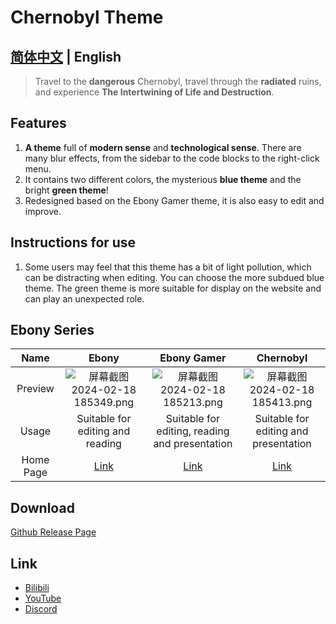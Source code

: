 # Chernobyl Theme

## [简体中文](/typora_theme_ebony/zh/chernobyl) | English

> Travel to the **dangerous** Chernobyl, travel through the **radiated** ruins, and experience **The Intertwining of Life and Destruction**.

## Features

1. **A theme** full of **modern sense** and **technological sense**. There are many blur effects, from the sidebar to the code blocks to the right-click menu.
1. It contains two different colors, the mysterious **blue theme** and the bright **green theme**!
1. Redesigned based on the Ebony Gamer theme, it is also easy to edit and improve.

## Instructions for use

1. Some users may feel that this theme has a bit of light pollution, which can be distracting when editing. You can choose the more subdued blue theme. The green theme is more suitable for display on the website and can play an unexpected role.

## Ebony Series

|   Name    |                            Ebony                             |                         Ebony Gamer                          |                          Chernobyl                           |
| :-------: | :----------------------------------------------------------: | :----------------------------------------------------------: | :----------------------------------------------------------: |
|  Preview  | ![屏幕截图 2024-02-18 185349.png](https://s2.loli.net/2024/02/18/fCkNEgublK8W4US.png) | ![屏幕截图 2024-02-18 185213.png](https://s2.loli.net/2024/02/18/4BFod6tCbnZRia7.png) | ![屏幕截图 2024-02-18 185413.png](https://s2.loli.net/2024/02/18/oNPgzh24mqs1caM.png) |
|   Usage   |               Suitable for editing and reading               |        Suitable for editing, reading and presentation        |            Suitable for editing and presentation             |
| Home Page |               [Link](/typora_theme_ebony/en/)                |          [Link](/typora_theme_ebony/en/ebonygamer)           |           [Link](/typora_theme_ebony/en/chernobyl)           |

## Download

[Github Release Page](https://github.com/obscurefreeman/typora_theme_ebony/releases)

## Link

- [Bilibili](https://space.bilibili.com/523837807)
- [YouTube](https://www.youtube.com/channel/UCw_S5zgJ6ikGSXtFeAvVK8Q)
- [Discord](https://discord.gg/zbX7nQa8xF)